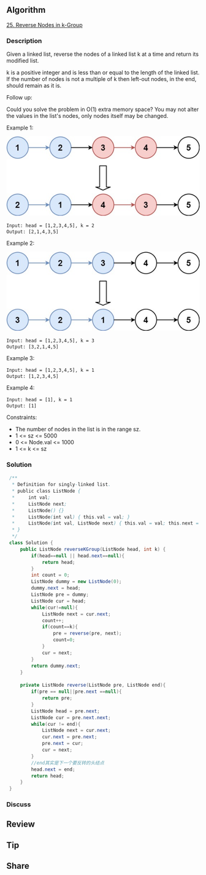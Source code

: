 ## Algorithm

[25. Reverse Nodes in k-Group](https://leetcode.com/problems/reverse-nodes-in-k-group/)

### Description

Given a linked list, reverse the nodes of a linked list k at a time and return its modified list.

k is a positive integer and is less than or equal to the length of the linked list. If the number of nodes is not a multiple of k then left-out nodes, in the end, should remain as it is.

Follow up:

Could you solve the problem in O(1) extra memory space?
You may not alter the values in the list's nodes, only nodes itself may be changed.

Example 1:

![](assets/20210323-b609f766.png)

```
Input: head = [1,2,3,4,5], k = 2
Output: [2,1,4,3,5]
```

Example 2:

![](assets/20210323-3d73fcd0.png)

```
Input: head = [1,2,3,4,5], k = 3
Output: [3,2,1,4,5]
```

Example 3:

```
Input: head = [1,2,3,4,5], k = 1
Output: [1,2,3,4,5]
```

Example 4:

```
Input: head = [1], k = 1
Output: [1]
```

Constraints:

- The number of nodes in the list is in the range sz.
- 1 <= sz <= 5000
- 0 <= Node.val <= 1000
- 1 <= k <= sz

### Solution

```java
 /**
  * Definition for singly-linked list.
  * public class ListNode {
  *     int val;
  *     ListNode next;
  *     ListNode() {}
  *     ListNode(int val) { this.val = val; }
  *     ListNode(int val, ListNode next) { this.val = val; this.next = next; }
  * }
  */
 class Solution {
     public ListNode reverseKGroup(ListNode head, int k) {
         if(head==null || head.next==null){
             return head;
         }
         int count = 0;
         ListNode dummy = new ListNode(0);
         dummy.next = head;
         ListNode pre = dummy;
         ListNode cur = head;
         while(cur!=null){
             ListNode next = cur.next;
             count++;
             if(count==k){
                 pre = reverse(pre, next);
                 count=0;
             }
             cur = next;
         }
         return dummy.next;
     }

     private ListNode reverse(ListNode pre, ListNode end){
         if(pre == null||pre.next ==null){
             return pre;
         }
         ListNode head = pre.next;
         ListNode cur = pre.next.next;
         while(cur != end){
             ListNode next = cur.next;
             cur.next = pre.next;
             pre.next = cur;
             cur = next;
         }
         //end其实是下一个要反转的头结点
         head.next = end;
         return head;
     }
 }
```

### Discuss

## Review


## Tip


## Share
